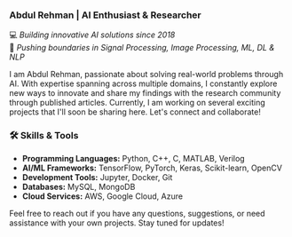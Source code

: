 
### Abdul Rehman | AI Enthusiast & Researcher

💻 *Building innovative AI solutions since 2018*  
🚀 *Pushing boundaries in Signal Processing, Image Processing, ML, DL & NLP*

I am Abdul Rehman, passionate about solving real-world problems through AI. With expertise spanning across multiple domains, I constantly explore new ways to innovate and share my findings with the research community through published articles. Currently, I am working on several exciting projects that I'll soon be sharing here. Let's connect and collaborate!

### 🛠️ Skills & Tools

- **Programming Languages:** Python, C++, C, MATLAB, Verilog
- **AI/ML Frameworks:** TensorFlow, PyTorch, Keras, Scikit-learn, OpenCV
- **Development Tools:** Jupyter, Docker, Git
- **Databases:** MySQL, MongoDB
- **Cloud Services:** AWS, Google Cloud, Azure

Feel free to reach out if you have any questions, suggestions, or need assistance with your own projects. Stay tuned for updates!


